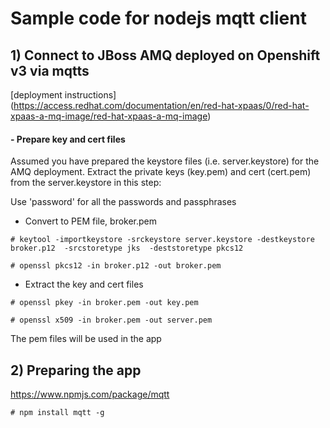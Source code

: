 # Sample code for nodejs mqtt client

## 1) Connect to JBoss AMQ deployed on Openshift v3 via mqtts

[deployment instructions] (https://access.redhat.com/documentation/en/red-hat-xpaas/0/red-hat-xpaas-a-mq-image/red-hat-xpaas-a-mq-image)

#### - Prepare key and cert files
Assumed you have prepared the keystore files (i.e. server.keystore) for the AMQ deployment. Extract the private keys (key.pem) and cert (cert.pem) from the server.keystore in this step:

Use 'password' for all the passwords and passphrases

- Convert to PEM file, broker.pem

```
# keytool -importkeystore -srckeystore server.keystore -destkeystore broker.p12  -srcstoretype jks  -deststoretype pkcs12

# openssl pkcs12 -in broker.p12 -out broker.pem
```

- Extract the key and cert files

```
# openssl pkey -in broker.pem -out key.pem

# openssl x509 -in broker.pem -out server.pem
```
The pem files will be used in the app

## 2) Preparing the app

https://www.npmjs.com/package/mqtt

`# npm install mqtt -g`
